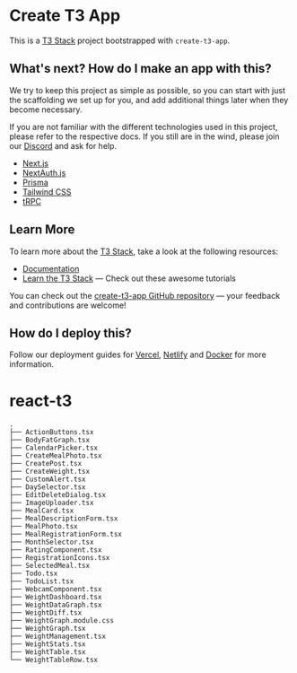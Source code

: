 # Create T3 App

This is a [T3 Stack](https://create.t3.gg/) project bootstrapped with `create-t3-app`.

## What's next? How do I make an app with this?

We try to keep this project as simple as possible, so you can start with just the scaffolding we set up for you, and add additional things later when they become necessary.

If you are not familiar with the different technologies used in this project, please refer to the respective docs. If you still are in the wind, please join our [Discord](https://t3.gg/discord) and ask for help.

- [Next.js](https://nextjs.org)
- [NextAuth.js](https://next-auth.js.org)
- [Prisma](https://prisma.io)
- [Tailwind CSS](https://tailwindcss.com)
- [tRPC](https://trpc.io)

## Learn More

To learn more about the [T3 Stack](https://create.t3.gg/), take a look at the following resources:

- [Documentation](https://create.t3.gg/)
- [Learn the T3 Stack](https://create.t3.gg/en/faq#what-learning-resources-are-currently-available) — Check out these awesome tutorials

You can check out the [create-t3-app GitHub repository](https://github.com/t3-oss/create-t3-app) — your feedback and contributions are welcome!

## How do I deploy this?

Follow our deployment guides for [Vercel](https://create.t3.gg/en/deployment/vercel), [Netlify](https://create.t3.gg/en/deployment/netlify) and [Docker](https://create.t3.gg/en/deployment/docker) for more information.

# react-t3

```
.
├── ActionButtons.tsx
├── BodyFatGraph.tsx
├── CalendarPicker.tsx
├── CreateMealPhoto.tsx
├── CreatePost.tsx
├── CreateWeight.tsx
├── CustomAlert.tsx
├── DaySelector.tsx
├── EditDeleteDialog.tsx
├── ImageUploader.tsx
├── MealCard.tsx
├── MealDescriptionForm.tsx
├── MealPhoto.tsx
├── MealRegistrationForm.tsx
├── MonthSelector.tsx
├── RatingComponent.tsx
├── RegistrationIcons.tsx
├── SelectedMeal.tsx
├── Todo.tsx
├── TodoList.tsx
├── WebcamComponent.tsx
├── WeightDashboard.tsx
├── WeightDataGraph.tsx
├── WeightDiff.tsx
├── WeightGraph.module.css
├── WeightGraph.tsx
├── WeightManagement.tsx
├── WeightStats.tsx
├── WeightTable.tsx
└── WeightTableRow.tsx
```
